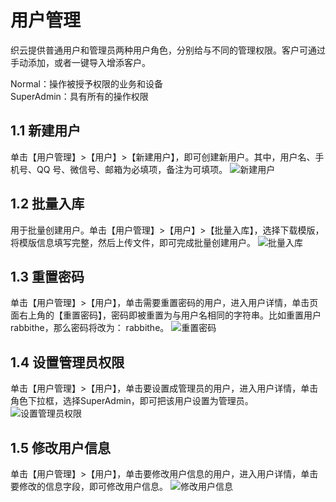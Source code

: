 # 用户管理 #
织云提供普通用户和管理员两种用户角色，分别给与不同的管理权限。客户可通过手动添加，或者一键导入增添客户。

Normal：操作被授予权限的业务和设备  
SuperAdmin：具有所有的操作权限
## 1.1 新建用户 ##
单击【用户管理】>【用户】>【新建用户】，即可创建新用户。其中，用户名、手机号、QQ 号、微信号、邮箱为必填项，备注为可填项。
![新建用户](http://i.imgur.com/BXhUzkd.png)
## 1.2 批量入库 ##
用于批量创建用户。单击【用户管理】>【用户】>【批量入库】，选择下载模版，将模版信息填写完整，然后上传文件，即可完成批量创建用户。
![批量入库](http://i.imgur.com/VmtB3GF.png)
## 1.3 重置密码 ##
单击【用户管理】>【用户】，单击需要重置密码的用户，进入用户详情，单击页面右上角的【重置密码】，密码即被重置为与用户名相同的字符串。比如重置用户 rabbithe，那么密码将改为： rabbithe。
![重置密码](http://i.imgur.com/27FHrs6.png)
## 1.4 设置管理员权限 ##
单击【用户管理】>【用户】，单击要设置成管理员的用户，进入用户详情，单击角色下拉框，选择SuperAdmin，即可把该用户设置为管理员。
![设置管理员权限](http://i.imgur.com/dinAjdF.png)
## 1.5 修改用户信息 ##
单击【用户管理】>【用户】，单击要修改用户信息的用户，进入用户详情，单击要修改的信息字段，即可修改用户信息。
![修改用户信息](http://i.imgur.com/JuV8piR.png)
